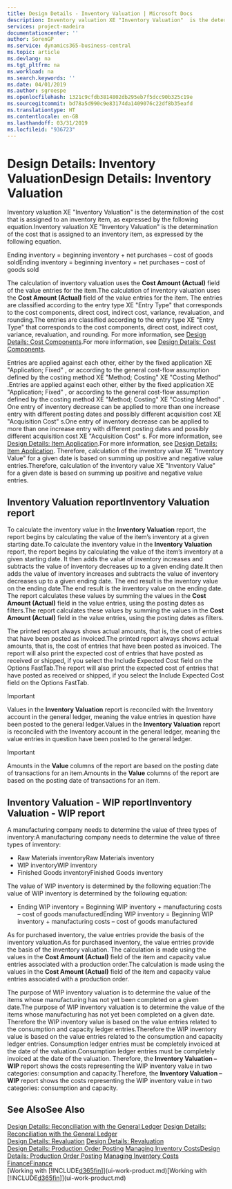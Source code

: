 ```yaml
---
title: Design Details - Inventory Valuation | Microsoft Docs
description: Inventory valuation XE "Inventory Valuation"  is the determination of the cost that is assigned to an inventory item, as expressed by the following equation.
services: project-madeira
documentationcenter: ''
author: SorenGP
ms.service: dynamics365-business-central
ms.topic: article
ms.devlang: na
ms.tgt_pltfrm: na
ms.workload: na
ms.search.keywords: ''
ms.date: 04/01/2019
ms.author: sgroespe
ms.openlocfilehash: 1321c9cfdb3814802db295eb7f5dcc90b325c19e
ms.sourcegitcommit: bd78a5d990c9e83174da1409076c22df8b35eafd
ms.translationtype: HT
ms.contentlocale: en-GB
ms.lasthandoff: 03/31/2019
ms.locfileid: "936723"
---
```

# <a name="design-details-inventory-valuation"></a><span data-ttu-id="82505-103">Design Details: Inventory Valuation</span><span class="sxs-lookup"><span data-stu-id="82505-103">Design Details: Inventory Valuation</span></span>
<span data-ttu-id="82505-104">Inventory valuation XE "Inventory Valuation"  is the determination of the cost that is assigned to an inventory item, as expressed by the following equation.</span><span class="sxs-lookup"><span data-stu-id="82505-104">Inventory valuation XE "Inventory Valuation"  is the determination of the cost that is assigned to an inventory item, as expressed by the following equation.</span></span>  

<span data-ttu-id="82505-105">Ending inventory = beginning inventory + net purchases – cost of goods sold</span><span class="sxs-lookup"><span data-stu-id="82505-105">Ending inventory = beginning inventory + net purchases – cost of goods sold</span></span>  

<span data-ttu-id="82505-106">The calculation of inventory valuation uses the **Cost Amount (Actual)** field of the value entries for the item.</span><span class="sxs-lookup"><span data-stu-id="82505-106">The calculation of inventory valuation uses the **Cost Amount (Actual)** field of the value entries for the item.</span></span> <span data-ttu-id="82505-107">The entries are classified according to the entry type XE "Entry Type"  that corresponds to the cost components, direct cost, indirect cost, variance, revaluation, and rounding.</span><span class="sxs-lookup"><span data-stu-id="82505-107">The entries are classified according to the entry type XE "Entry Type"  that corresponds to the cost components, direct cost, indirect cost, variance, revaluation, and rounding.</span></span> <span data-ttu-id="82505-108">For more information, see [Design Details: Cost Components](design-details-cost-components.md).</span><span class="sxs-lookup"><span data-stu-id="82505-108">For more information, see [Design Details: Cost Components](design-details-cost-components.md).</span></span>  

<span data-ttu-id="82505-109">Entries are applied against each other, either by the fixed application XE "Application; Fixed" , or according to the general cost-flow assumption defined by the costing method XE "Method; Costing"  XE "Costing Method" .</span><span class="sxs-lookup"><span data-stu-id="82505-109">Entries are applied against each other, either by the fixed application XE "Application; Fixed" , or according to the general cost-flow assumption defined by the costing method XE "Method; Costing"  XE "Costing Method" .</span></span> <span data-ttu-id="82505-110">One entry of inventory decrease can be applied to more than one increase entry with different posting dates and possibly different acquisition cost XE "Acquisition Cost" s.</span><span class="sxs-lookup"><span data-stu-id="82505-110">One entry of inventory decrease can be applied to more than one increase entry with different posting dates and possibly different acquisition cost XE "Acquisition Cost" s.</span></span> <span data-ttu-id="82505-111">For more information, see [Design Details: Item Application](design-details-item-application.md).</span><span class="sxs-lookup"><span data-stu-id="82505-111">For more information, see [Design Details: Item Application](design-details-item-application.md).</span></span> <span data-ttu-id="82505-112">Therefore, calculation of the inventory value XE "Inventory Value"  for a given date is based on summing up positive and negative value entries.</span><span class="sxs-lookup"><span data-stu-id="82505-112">Therefore, calculation of the inventory value XE "Inventory Value"  for a given date is based on summing up positive and negative value entries.</span></span>  

## <a name="inventory-valuation-report"></a><span data-ttu-id="82505-113">Inventory Valuation report</span><span class="sxs-lookup"><span data-stu-id="82505-113">Inventory Valuation report</span></span>  
<span data-ttu-id="82505-114">To calculate the inventory value in the **Inventory Valuation** report, the report begins by calculating the value of the item’s inventory at a given starting date.</span><span class="sxs-lookup"><span data-stu-id="82505-114">To calculate the inventory value in the **Inventory Valuation** report, the report begins by calculating the value of the item’s inventory at a given starting date.</span></span> <span data-ttu-id="82505-115">It then adds the value of inventory increases and subtracts the value of inventory decreases up to a given ending date.</span><span class="sxs-lookup"><span data-stu-id="82505-115">It then adds the value of inventory increases and subtracts the value of inventory decreases up to a given ending date.</span></span> <span data-ttu-id="82505-116">The end result is the inventory value on the ending date.</span><span class="sxs-lookup"><span data-stu-id="82505-116">The end result is the inventory value on the ending date.</span></span> <span data-ttu-id="82505-117">The report calculates these values by summing the values in the **Cost Amount (Actual)** field in the value entries, using the posting dates as filters.</span><span class="sxs-lookup"><span data-stu-id="82505-117">The report calculates these values by summing the values in the **Cost Amount (Actual)** field in the value entries, using the posting dates as filters.</span></span>  

<span data-ttu-id="82505-118">The printed report always shows actual amounts, that is, the cost of entries that have been posted as invoiced.</span><span class="sxs-lookup"><span data-stu-id="82505-118">The printed report always shows actual amounts, that is, the cost of entries that have been posted as invoiced.</span></span> <span data-ttu-id="82505-119">The report will also print the expected cost of entries that have posted as received or shipped, if you select the Include Expected Cost field on the Options FastTab.</span><span class="sxs-lookup"><span data-stu-id="82505-119">The report will also print the expected cost of entries that have posted as received or shipped, if you select the Include Expected Cost field on the Options FastTab.</span></span>  

> [!IMPORTANT]  
>  <span data-ttu-id="82505-120">Values in the **Inventory Valuation** report is reconciled with the Inventory account in the general ledger, meaning the value entries in question have been posted to the general ledger.</span><span class="sxs-lookup"><span data-stu-id="82505-120">Values in the **Inventory Valuation** report is reconciled with the Inventory account in the general ledger, meaning the value entries in question have been posted to the general ledger.</span></span>  

> [!IMPORTANT]  
>  <span data-ttu-id="82505-121">Amounts in the **Value** columns of the report are based on the posting date of transactions for an item.</span><span class="sxs-lookup"><span data-stu-id="82505-121">Amounts in the **Value** columns of the report are based on the posting date of transactions for an item.</span></span>  

## <a name="inventory-valuation---wip-report"></a><span data-ttu-id="82505-122">Inventory Valuation - WIP report</span><span class="sxs-lookup"><span data-stu-id="82505-122">Inventory Valuation - WIP report</span></span>  
<span data-ttu-id="82505-123">A manufacturing company needs to determine the value of three types of inventory:</span><span class="sxs-lookup"><span data-stu-id="82505-123">A manufacturing company needs to determine the value of three types of inventory:</span></span>  

* <span data-ttu-id="82505-124">Raw Materials inventory</span><span class="sxs-lookup"><span data-stu-id="82505-124">Raw Materials inventory</span></span>  
* <span data-ttu-id="82505-125">WIP inventory</span><span class="sxs-lookup"><span data-stu-id="82505-125">WIP inventory</span></span>  
* <span data-ttu-id="82505-126">Finished Goods inventory</span><span class="sxs-lookup"><span data-stu-id="82505-126">Finished Goods inventory</span></span>  

<span data-ttu-id="82505-127">The value of WIP inventory is determined by the following equation:</span><span class="sxs-lookup"><span data-stu-id="82505-127">The value of WIP inventory is determined by the following equation:</span></span>  

* <span data-ttu-id="82505-128">Ending WIP inventory = Beginning WIP inventory + manufacturing costs – cost of goods manufactured</span><span class="sxs-lookup"><span data-stu-id="82505-128">Ending WIP inventory = Beginning WIP inventory + manufacturing costs – cost of goods manufactured</span></span>  

<span data-ttu-id="82505-129">As for purchased inventory, the value entries provide the basis of the inventory valuation.</span><span class="sxs-lookup"><span data-stu-id="82505-129">As for purchased inventory, the value entries provide the basis of the inventory valuation.</span></span> <span data-ttu-id="82505-130">The calculation is made using the values in the **Cost Amount (Actual)** field of the item and capacity value entries associated with a production order.</span><span class="sxs-lookup"><span data-stu-id="82505-130">The calculation is made using the values in the **Cost Amount (Actual)** field of the item and capacity value entries associated with a production order.</span></span>  

<span data-ttu-id="82505-131">The purpose of WIP inventory valuation is to determine the value of the items whose manufacturing has not yet been completed on a given date.</span><span class="sxs-lookup"><span data-stu-id="82505-131">The purpose of WIP inventory valuation is to determine the value of the items whose manufacturing has not yet been completed on a given date.</span></span> <span data-ttu-id="82505-132">Therefore the WIP inventory value is based on the value entries related to the consumption and capacity ledger entries.</span><span class="sxs-lookup"><span data-stu-id="82505-132">Therefore the WIP inventory value is based on the value entries related to the consumption and capacity ledger entries.</span></span> <span data-ttu-id="82505-133">Consumption ledger entries must be completely invoiced at the date of the valuation.</span><span class="sxs-lookup"><span data-stu-id="82505-133">Consumption ledger entries must be completely invoiced at the date of the valuation.</span></span> <span data-ttu-id="82505-134">Therefore, the **Inventory Valuation – WIP** report shows the costs representing the WIP inventory value in two categories: consumption and capacity.</span><span class="sxs-lookup"><span data-stu-id="82505-134">Therefore, the **Inventory Valuation – WIP** report shows the costs representing the WIP inventory value in two categories: consumption and capacity.</span></span>  

## <a name="see-also"></a><span data-ttu-id="82505-135">See Also</span><span class="sxs-lookup"><span data-stu-id="82505-135">See Also</span></span>  
<span data-ttu-id="82505-136">[Design Details: Reconciliation with the General Ledger](design-details-reconciliation-with-the-general-ledger.md) </span><span class="sxs-lookup"><span data-stu-id="82505-136">[Design Details: Reconciliation with the General Ledger](design-details-reconciliation-with-the-general-ledger.md) </span></span>  
<span data-ttu-id="82505-137">[Design Details: Revaluation](design-details-revaluation.md) </span><span class="sxs-lookup"><span data-stu-id="82505-137">[Design Details: Revaluation](design-details-revaluation.md) </span></span>  
<span data-ttu-id="82505-138">[Design Details: Production Order Posting](design-details-production-order-posting.md)
[Managing Inventory Costs](finance-manage-inventory-costs.md)</span><span class="sxs-lookup"><span data-stu-id="82505-138">[Design Details: Production Order Posting](design-details-production-order-posting.md)
[Managing Inventory Costs](finance-manage-inventory-costs.md)</span></span>  
[<span data-ttu-id="82505-139">Finance</span><span class="sxs-lookup"><span data-stu-id="82505-139">Finance</span></span>](finance.md)  
<span data-ttu-id="82505-140">[Working with [!INCLUDE[d365fin](includes/d365fin_md.md)]](ui-work-product.md)</span><span class="sxs-lookup"><span data-stu-id="82505-140">[Working with [!INCLUDE[d365fin](includes/d365fin_md.md)]](ui-work-product.md)</span></span>
